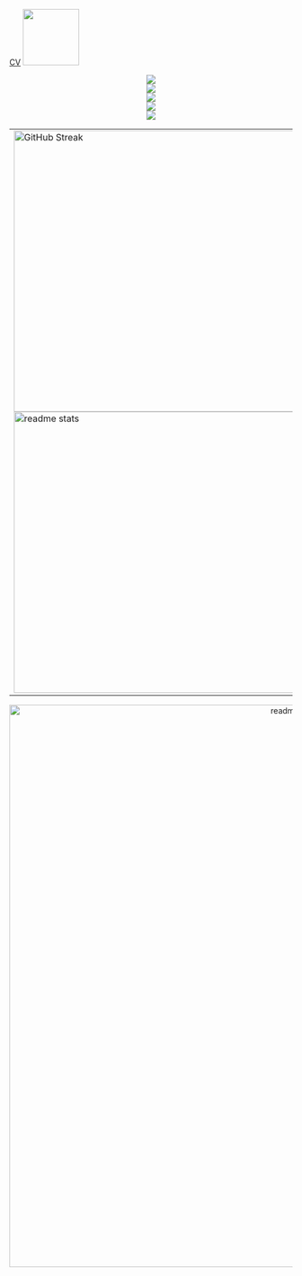[CV](https://pikaguty.github.io/) 
<img src="https://user-images.githubusercontent.com/78063271/197093062-266fb132-24db-4240-a83e-b7bb787518fd.gif" width=100 heigth=100 />
<!-- <img src="https://user-images.githubusercontent.com/78063271/157510512-b50cd9c5-694b-4019-ac31-67c150a4214e.gif" width=90 heigth=90 />
<img src="https://user-images.githubusercontent.com/78063271/157512721-76c71f70-c71e-4d80-b055-19376e0d8dc1.gif" width=100 heigth=100/> -->

<div align="center">
    <img src="https://skillicons.dev/icons?i=kubernetes,docker,aws,gcp,mysql,redis,postgres,mongodb&perline=15"><br>
    <img src="https://skillicons.dev/icons?i=js,ts,bootstrap,figma,npm,py,react,angular,vite,go,html,css&perline=15"><br>
    <img src="https://skillicons.dev/icons?i=git,github,gitlab,androidstudio,raspberrypi,firebase,bash,powershell,ansible,postman,arduino,java,php&perline=15"><br>
    <img src="https://skillicons.dev/icons?i=r,rust,c,cs,cpp,linux,ubuntu,debian,arch,regex,md,qt&perline=15"><br>
    <img src="https://skillicons.dev/icons?i=spring,nodejs,express,nextjs,flask,cypress,jquery,nginx" /><br>
</div>


<div align="center">
<table style="border: none;">
  <tr style="border: none;">
    <td align="center" style="border: none;">
      <div align="left">
        <img width=500 src="https://streak-stats.demolab.com?user=PikaGuty&theme=elegant&border_radius=20&mode=weekly" alt="GitHub Streak" /><br/>
        <img width=500 src="https://github-readme-stats.vercel.app/api?username=PikaGuty&show_icons=true&theme=elegant&rank_icon=github&border_radius=20" alt="readme stats" />
      </div>
    </td>
    <td align="center" style="border: none;">
      <div>
        <img width=310 src="https://github-readme-stats-salesp07.vercel.app/api/top-langs/?username=PikaGuty&hide=HTML&langs_count=8&layout=donut-vertical&theme=elegant&border_radius=20&size_weight=1&count_weight=1&exclude_repo=github-readme-stats" alt="top langs" /><br/>
      </div>
    </td>
  </tr>
</table>
</div>

<div align="center">
    <img width=1000 src="https://github-profile-trophy.vercel.app/?username=alexmaest&theme=juicyfresh" alt="readme stats" />
</div>

